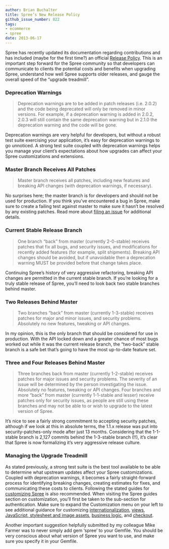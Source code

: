 ```yaml
---
author: Brian Buchalter
title: Spree’s New Release Policy
github_issue_number: 822
tags:
- ecommerce
- spree
date: 2013-06-17
---
```


Spree has recently updated its documentation regarding contributions and has included (maybe for the first time?) an official [Release Policy](https://web.archive.org/web/20130608210307/http://guides.spreecommerce.com/developer/contributing.html). This is an important step forward for the Spree community so that developers can communicate to clients the potential costs and benefits when upgrading Spree, understand how well Spree supports older releases, and gauge the overall speed of the “upgrade treadmill”.

### Deprecation Warnings

>
> Deprecation warnings are to be added in patch releases (i.e. 2.0.2) and the code being deprecated will only be removed in minor versions. For example, if a deprecation warning is added in 2.0.2, 2.0.3 will still contain the same deprecation warning but in 2.1.0 the deprecation warning and the code will be gone.
>

Deprecation warnings are very helpful for developers, but without a robust test suite exercising your application, it’s easy for deprecation warnings to go unnoticed. A strong test suite coupled with deprecation warnings helps you manage your client’s expectations about how upgrades can affect your Spree customizations and extensions.

### Master Branch Receives All Patches

>
> Master branch receives all patches, including new features and breaking API changes (with deprecation warnings, if necessary).
>

No surprises here; the master branch is for developers and should not be used for production. If you think you’ve encountered a bug in Spree, make sure to create a failing test against master to make sure it hasn’t be resolved by any existing patches. Read more about [filing an issue](https://web.archive.org/web/20130608210307/http://guides.spreecommerce.com/developer/contributing.html) for additional details.

### Current Stable Release Branch

>
> One branch “back” from master (currently 2-0-stable) receives patches that fix all bugs, and security issues, and modifications for recently added features (for example, split shipments). Breaking API changes should be avoided, but if unavoidable then a deprecation warning MUST be provided before that change takes place.
>

Continuing Spree’s history of very aggressive refactoring, breaking API changes are permitted in the current stable branch. If you’re looking for a truly stable release of Spree, you’ll need to look back two stable branches behind master.

### Two Releases Behind Master

>
> Two branches “back” from master (currently 1-3-stable) receives patches for major and minor issues, and security problems. Absolutely no new features, tweaking or API changes.
>

In my opinion, this is the only branch that should be considered for use in production. With the API locked down and a greater chance of most bugs worked out while it was the current release branch, the “two-back” stable branch is a safe bet that’s going to have the most up-to-date feature set.

### Three and Four Releases Behind Master

>
> Three branches back from master (currently 1-2-stable) receives patches for major issues and security problems. The severity of an issue will be determined by the person investigating the issue. Absolutely no features, tweaking or API changes. Four branches and more “back” from master (currently 1-1-stable and lesser) receive patches only for security issues, as people are still using these branches and may not be able to or wish to upgrade to the latest version of Spree.
>

It’s nice to see a fairly strong commitment to accepting security patches, although if we look at this in absolute terms, the 1.1.x release was put into security-patches-only mode after just 13 months. Considering that the 1-1-stable branch is 2,127 commits behind the 1-3-stable branch (!!), it’s clear that Spree is now formalizing it’s very aggressive release culture.

### Managing the Upgrade Treadmill

As stated previously, a strong test suite is the best tool available to be able to determine what upstream updates affect your Spree customizations. Coupled with deprecation warnings, it becomes a fairly straight-forward process for identifying breaking changes, creating estimates for fixes, and communicating these costs to clients. Following the stated guides for [customizing Spree](https://web.archive.org/web/20130708010221/http://guides.spreecommerce.com/developer/authentication.html) is also recommended. When visiting the Spree guides section on customization, you’ll first be taken to the sub-section for authentication. Make sure to expand the Customization menu on your left to see additional guidance for customizing [internationalization](https://web.archive.org/web/20130715044956/http://guides.spreecommerce.com/developer/i18n.html), [views](https://web.archive.org/web/20130709005650/http://guides.spreecommerce.com/developer/view.html), [JavaScript, stylesheet and image assets](https://web.archive.org/web/20130610052811/http://guides.spreecommerce.com/developer/asset.html), [business logic](https://web.archive.org/web/20160322070928/http://guides.spreecommerce.com:80/developer/logic.html), and [checkout](https://web.archive.org/web/20130715001359/http://guides.spreecommerce.com/developer/checkout.html).

Another important suggestion helpfully submitted by my colleague Mike Farmer was to never simply add gem ‘spree’ to your Gemfile. You should be very conscious about what version of Spree you want to use, and make sure you specify it in your Gemfile.
